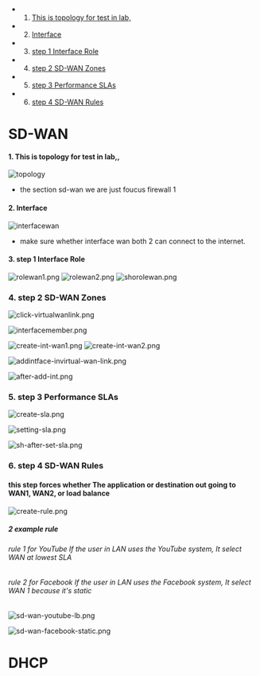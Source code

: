 ﻿
-  1. [This is topology for test in  lab,](#Thisistopologyfortestinlab)
-  2. [Interface](#Interface)
-  3. [step 1 Interface  Role](#step1InterfaceRole)
-  4. [step 2 SD-WAN Zones](#step2SD-WANZones)
-  5. [step 3 Performance SLAs](#step3PerformanceSLAs)
-  6. [step 4  SD-WAN Rules](#step4SD-WANRules)


# SD-WAN
####  1. <a name='Thisistopologyfortestinlab'></a>This is topology for test in  lab,, 
 
![topology](image-sdwan/typology.png)
  - the section sd-wan we are just foucus firewall 1 
   
####  2. <a name='Interface'></a>Interface

![interfacewan](image-sdwan/interfacewan.png)
- make sure whether interface wan both 2 can connect to the internet.

####  3. <a name='step1InterfaceRole'></a>step 1 Interface  Role

![rolewan1.png](image-sdwan/rolewan1.png)
![rolewan2.png](image-sdwan/rolewan2.png)
![shorolewan.png](image-sdwan/shorolewan.png)


###  4. <a name='step2SD-WANZones'></a>step 2 SD-WAN Zones

![click-virtualwanlink.png](image-sdwan/click-virtualwanlink.png)

![interfacemember.png](image-sdwan/interfacemember.png)


![create-int-wan1.png](image-sdwan/create-int-wan1.png)
![create-int-wan2.png](image-sdwan/create-int-wan2.png)

![addintface-invirtual-wan-link.png](image-sdwan/addintface-invirtual-wan-link.png)

![after-add-int.png](image-sdwan/after-add-int.png)

###  5. <a name='step3PerformanceSLAs'></a>step 3 Performance SLAs


![create-sla.png](image-sdwan/create-sla.png)

![setting-sla.png](image-sdwan/setting-sla.png)

![sh-after-set-sla.png](image-sdwan/sh-after-set-sla.png)


###  6. <a name='step4SD-WANRules'></a>step 4  SD-WAN Rules
#### this step forces whether The application or destination out going to WAN1, WAN2, or load balance    

![create-rule.png](image-sdwan/create-rule.png)


##### 2 example rule
###### rule 1 for YouTube If the user in LAN uses the YouTube system, It select WAN at lowest SLA
###### rule 2 for Facebook If the user in LAN uses the Facebook system, It select WAN 1 because it's static


![sd-wan-youtube-lb.png](image-sdwan/sd-wan-youtube-lb.png)

![sd-wan-facebook-static.png](image-sdwan/sd-wan-facebook-static.png)


# DHCP


